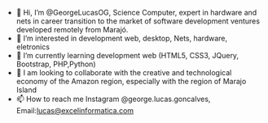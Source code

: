 - 👋 Hi, I’m @GeorgeLucasOG, Science Computer, expert in hardware and nets in career transition to the market of software development ventures developed remotely from Marajó.
- 👀 I’m interested in development web, desktop, Nets, hardware, eletronics
- 🌱 I’m currently learning development web (HTML5, CSS3, JQuery, Bootstrap, PHP,Python)
- 💞️ I am looking to collaborate with the creative and technological economy of the Amazon region, especially with the region of Marajo Island
- 📫 How to reach me Instagram @george.lucas.goncalves, Email:lucas@excelinformatica.com

<!---
GeorgeLucasOG/GeorgeLucasOG is a ✨ special ✨ repository because its `README.md` (this file) appears on your GitHub profile.
You can click the Preview link to take a look at your changes.
--->
